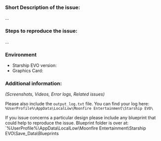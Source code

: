 
### Short Description of the issue:

...

### Steps to reproduce the issue:

...

### Environment
- Starship EVO version: 
- Graphics Card: 

### Additional information:

_(Screenshots, Videos, Error logs, Related issues)_

Please also include the `output_log.txt` file. You can find your log here: `%UserProfile%\AppData\LocalLow\Moonfire Entertainment\Starship EVO\`

If you issue concerns a particular design please include any blueprint that could help to reproduce the issue.
Blueprint folder is over at:
`%UserProfile%\AppData\LocalLow\Moonfire Entertainment\Starship EVO\Save_Data\Blueprints
